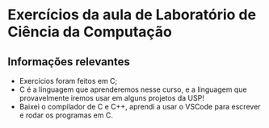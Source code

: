 # Exercícios da aula de Laboratório de Ciência da Computação
## Informações relevantes
* Exercícios foram feitos em C;
* C é a linguagem que aprenderemos nesse curso, e a linguagem que provavelmente iremos usar em alguns projetos da USP!
* Baixei o compilador de C e C++, aprendi a usar o VSCode para escrever e rodar os programas em C.
